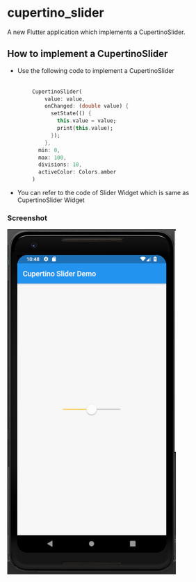 # cupertino_slider

A new Flutter application which implements a CupertinoSlider.

## How to implement a CupertinoSlider

- Use the following code to implement a CupertinoSlider

```dart

        CupertinoSlider(
            value: value,
            onChanged: (double value) {
              setState(() {
                this.value = value;
                print(this.value);
              });
            },
          min: 0,
          max: 100,
          divisions: 10,
          activeColor: Colors.amber
        )

```

- You can refer to the code of Slider Widget which is same as CupertinoSlider Widget

### Screenshot

![](./screenshot/screen.png)
